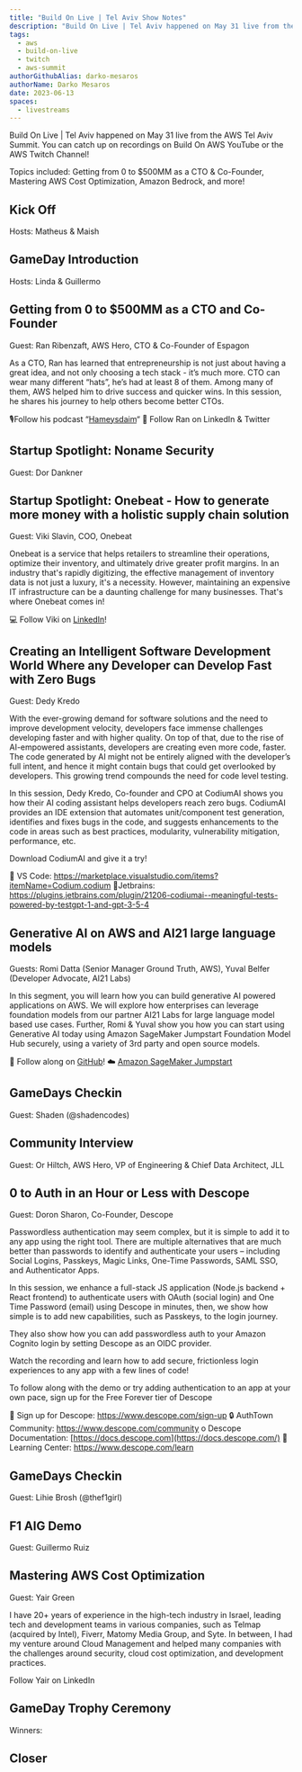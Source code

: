 ```yaml
---
title: "Build On Live | Tel Aviv Show Notes"
description: "Build On Live | Tel Aviv happened on May 31 live from the AWS Tel Aviv Summit. You can catch up on recordings on Build On AWS YouTube or the AWS Twitch Channel!"
tags:
  - aws
  - build-on-live
  - twitch
  - aws-summit
authorGithubAlias: darko-mesaros
authorName: Darko Mesaros
date: 2023-06-13
spaces:
  - livestreams
---
```


Build On Live | Tel Aviv happened on May 31 live from the AWS Tel Aviv Summit. You can catch up on recordings on Build On AWS YouTube or the AWS Twitch Channel!

Topics included: Getting from 0 to $500MM as a CTO & Co-Founder, Mastering AWS Cost Optimization, Amazon Bedrock, and more!


## Kick Off

Hosts: Matheus & Maish




## GameDay Introduction

Hosts: Linda & Guillermo


## Getting from 0 to $500MM as a CTO and Co-Founder

Guest: Ran Ribenzaft, AWS Hero, CTO & Co-Founder of Espagon

As a CTO, Ran has learned that entrepreneurship is not just about having a great idea, and not only choosing a tech stack - it’s much more. CTO can wear many different “hats”, he’s had at least 8 of them. Among many of them, AWS helped him to drive success and quicker wins. In this session, he shares his journey to help others become better CTOs.

🎙️Follow his podcast “[Hameysdaim](https://twitter.com/hameyasdim)“
📲 Follow Ran on LinkedIn & Twitter


## Startup Spotlight: Noname Security

Guest: Dor Dankner

## Startup Spotlight: Onebeat - **How to generate more money with a holistic supply chain solution** 

Guest: Viki Slavin, COO, Onebeat

Onebeat is a service that helps retailers to streamline their operations, optimize their inventory, and ultimately drive greater profit margins. In an industry that's rapidly digitizing, the effective management of inventory data is not just a luxury, it's a necessity. However, maintaining an expensive IT infrastructure can be a daunting challenge for many businesses. That's where Onebeat comes in!

💻 Follow Viki on [LinkedIn](https://www.linkedin.com/in/viki-slavin/)! 

## ****Creating an Intelligent Software Development World Where any Developer can Develop Fast with Zero Bugs****

Guest: Dedy Kredo

With the ever-growing demand for software solutions and the need to improve development velocity, developers face immense challenges developing faster and with higher quality.
On top of that, due to the rise of AI-empowered assistants, developers are creating even more code, faster. The code generated by AI might not be entirely aligned with the developer’s full intent, and hence it might contain bugs that could get overlooked by developers. This growing trend compounds the need for code level testing.

In this session, Dedy Kredo, Co-founder and CPO at CodiumAI shows you how their AI coding assistant helps developers reach zero bugs. CodiumAI provides an IDE extension that automates unit/component test generation, identifies and fixes bugs in the code, and suggests enhancements to the code in areas such as best practices, modularity, vulnerability mitigation, performance, etc.

Download CodiumAI and give it a try!

🔗 VS Code: https://marketplace.visualstudio.com/items?itemName=Codium.codium
🚀Jetbrains: https://plugins.jetbrains.com/plugin/21206-codiumai--meaningful-tests-powered-by-testgpt-1-and-gpt-3-5-4

## Generative AI on AWS and AI21 large language models

Guests: Romi Datta (Senior Manager Ground Truth, AWS), Yuval Belfer (Developer Advocate, AI21 Labs)

In this segment, you will learn how you can build generative AI powered applications on AWS. We will explore how enterprises can leverage foundation models from our partner AI21 Labs for large language model based use cases. Further, Romi & Yuval show you how you can start using Generative AI today using Amazon SageMaker Jumpstart Foundation Model Hub securely, using a variety of 3rd party and open source models.

📒 Follow along on [GitHub](https://github.com/AI21Labs/ai21studio-devhub/blob/main/examples/Enhancing%20your%20online%20retail%20platform%20with%20generative%20AI.ipynb)!
☁️ [Amazon SageMaker Jumpstart](https://aws.amazon.com/sagemaker/jumpstart/?sagemaker-data-wrangler-whats-new.sort-by=item.additionalFields.postDateTime&sagemaker-data-wrangler-whats-new.sort-order=desc)

## GameDays Checkin

Guest: Shaden (@shadencodes)


## Community Interview

Guest: Or Hiltch, AWS Hero, VP of Engineering & Chief Data Architect, JLL

## 0 to Auth in an Hour or Less with Descope

Guest: Doron Sharon, Co-Founder, Descope

Passwordless authentication may seem complex, but it is simple to add it to any app using the right tool. There are multiple alternatives that are much better than passwords to identify and authenticate your users – including Social Logins, Passkeys, Magic Links, One-Time Passwords, SAML SSO, and Authenticator Apps.

In this session, we enhance a full-stack JS application (Node.js backend + React frontend) to authenticate users with OAuth (social login) and One Time Password (email) using Descope in minutes, then, we show how simple is to add new capabilities, such as Passkeys, to the login journey.

They also show how you can add passwordless auth to your Amazon Cognito login by setting Descope as an OIDC provider.

Watch the recording and learn how to add secure, frictionless login experiences to any app with a few lines of code!

To follow along with the demo or try adding authentication to an app at your own pace, sign up for the Free Forever tier of Descope

🔭 Sign up for Descope: https://www.descope.com/sign-up
🔒 AuthTown Community: https://www.descope.com/community o Descope Documentation: [https://docs.descope.com](https://docs.descope.com/)
🍎 Learning Center: https://www.descope.com/learn

## GameDays Checkin

Guest: Lihie Brosh (@thef1girl)


## F1 AIG Demo

Guest: Guillermo Ruiz


## Mastering AWS Cost Optimization

Guest: Yair Green

I have 20+ years of experience in the high-tech industry in Israel, leading tech and development teams in various companies, such as Telmap (acquired by Intel), Fiverr, Matomy Media Group, and Syte. In between, I had my venture around Cloud Management and helped many companies with the challenges around security, cloud cost optimization, and development practices.

Follow Yair on LinkedIn


## GameDay Trophy Ceremony

Winners: <Winning Team>


## Closer







